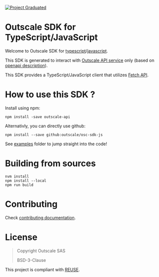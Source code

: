 [![Project Graduated](https://docs.outscale.com/fr/userguide/_images/Project-Graduated-green.svg)](https://docs.outscale.com/en/userguide/Open-Source-Projects.html)

# Outscale SDK for TypeScript/JavaScript

Welcome to Outscale SDK for [typescript](https://www.typescriptlang.org/)/[javascript](https://en.wikipedia.org/wiki/JavaScript).

This SDK is generated to interact with [Outscale API service](https://docs.outscale.com/api) only (based on [openapi description](https://github.com/outscale/osc-api)).

This SDK provides a TypeScript/JavaScript client that utilizes [Fetch API](https://fetch.spec.whatwg.org/).

# How to use this SDK ?

Install using npm:
```
npm install -save outscale-api
```

Alternativly, you can directly use github:
```
npm install --save github:outscale/osc-sdk-js
```

See [examples](examples/) folder to jump straight into the code!

# Building from sources

```
nvm install
npm install --local
npm run build
```

# Contributing

Check [contributing documentation](CONTRIBUTING.md).

# License

> Copyright Outscale SAS
>
> BSD-3-Clause

This project is compliant with [REUSE](https://reuse.software/).
